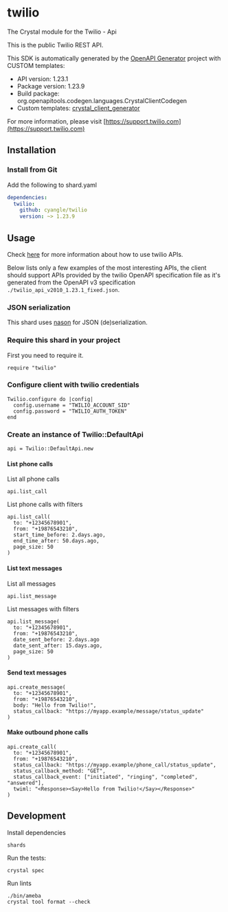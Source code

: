 # twilio

The Crystal module for the Twilio - Api

This is the public Twilio REST API.

This SDK is automatically generated by the [OpenAPI Generator](https://openapi-generator.tech) project with CUSTOM templates:

- API version: 1.23.1
- Package version: 1.23.9
- Build package: org.openapitools.codegen.languages.CrystalClientCodegen
- Custom templates: [crystal_client_generator](https://github.com/cyangle/crystal_client_generator)

For more information, please visit [https://support.twilio.com](https://support.twilio.com)

## Installation

### Install from Git

Add the following to shard.yaml

```yaml
dependencies:
  twilio:
    github: cyangle/twilio
    version: ~> 1.23.9
```

## Usage

Check [here](https://www.twilio.com/docs/all) for more information about how to use twilio APIs.

Below lists only a few examples of the most interesting APIs, the client should support APIs provided by the twilio OpenAPI specification file as it's generated from the OpenAPI v3 specification `./twilio_api_v2010_1.23.1_fixed.json`.

### JSON serialization

This shard uses [nason](https://github.com/cyangle/nason) for JSON (de)serialization.

### Require this shard in your project

First you need to require it.

```crystal
require "twilio"
```

### Configure client with twilio credentials

```crystal
Twilio.configure do |config|
  config.username = "TWILIO_ACCOUNT_SID"
  config.password = "TWILIO_AUTH_TOKEN"
end
```

### Create an instance of Twilio::DefaultApi

```crystal
api = Twilio::DefaultApi.new
```

#### List phone calls

List all phone calls
```crystal
api.list_call
```

List phone calls with filters
```crystal
api.list_call(
  to: "+12345678901",
  from: "+19876543210",
  start_time_before: 2.days.ago,
  end_time_after: 50.days.ago,
  page_size: 50
)
```

#### List text messages

List all messages
```crystal
api.list_message
```

List messages with filters
```crystal
api.list_message(
  to: "+12345678901",
  from: "+19876543210",
  date_sent_before: 2.days.ago
  date_sent_after: 15.days.ago,
  page_size: 50
)
```

#### Send text messages

```crystal
api.create_message(
  to: "+12345678901",
  from: "+19876543210",
  body: "Hello from Twilio!",
  status_callback: "https://myapp.example/message/status_update"
)
```

#### Make outbound phone calls

```crystal
api.create_call(
  to: "+12345678901",
  from: "+19876543210",
  status_callback: "https://myapp.example/phone_call/status_update",
  status_callback_method: "GET",
  status_callback_event: ["initiated", "ringing", "completed", "answered"],
  twiml: "<Response><Say>Hello from Twilio!</Say></Response>"
)
```

## Development

Install dependencies

```shell
shards
```

Run the tests:

```shell
crystal spec
```

Run lints

```shell
./bin/ameba
crystal tool format --check
```
